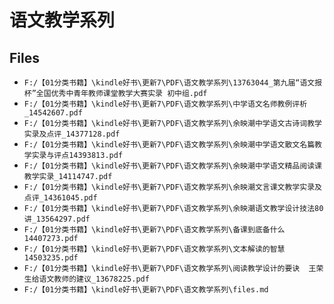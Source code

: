 # 语文教学系列

## Files

- `F:/【01分类书籍】\kindle好书\更新7\PDF\语文教学系列\13763044_第九届“语文报杯”全国优秀中青年教师课堂教学大赛实录 初中组.pdf`
- `F:/【01分类书籍】\kindle好书\更新7\PDF\语文教学系列\中学语文名师教例评析_14542607.pdf`
- `F:/【01分类书籍】\kindle好书\更新7\PDF\语文教学系列\余映潮中学语文古诗词教学实录及点评_14377128.pdf`
- `F:/【01分类书籍】\kindle好书\更新7\PDF\语文教学系列\余映潮中学语文散文名篇教学实录与评点14393813.pdf`
- `F:/【01分类书籍】\kindle好书\更新7\PDF\语文教学系列\余映潮中学语文精品阅读课教学实录_14114747.pdf`
- `F:/【01分类书籍】\kindle好书\更新7\PDF\语文教学系列\余映潮文言课文教学实录及点评_14361045.pdf`
- `F:/【01分类书籍】\kindle好书\更新7\PDF\语文教学系列\余映潮语文教学设计技法80讲_13564297.pdf`
- `F:/【01分类书籍】\kindle好书\更新7\PDF\语文教学系列\备课到底备什么14407273.pdf`
- `F:/【01分类书籍】\kindle好书\更新7\PDF\语文教学系列\文本解读的智慧14503235.pdf`
- `F:/【01分类书籍】\kindle好书\更新7\PDF\语文教学系列\阅读教学设计的要诀  王荣生给语文教师的建议_13678225.pdf`
- `F:/【01分类书籍】\kindle好书\更新7\PDF\语文教学系列\files.md`
